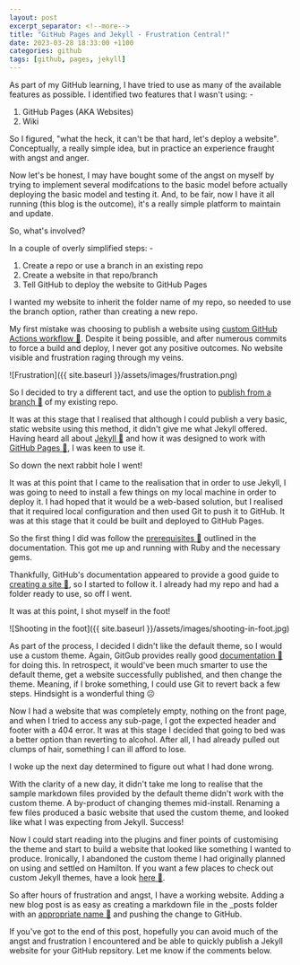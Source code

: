 ```yaml
---
layout: post
excerpt_separator: <!--more-->
title: "GitHub Pages and Jekyll - Frustration Central!"
date: 2023-03-28 18:33:00 +1100
categories: github
tags: [github, pages, jekyll]
---
```


As part of my GitHub learning, I have tried to use as many of the available features as possible. I identified two features that I wasn't using: -

1. GitHub Pages (AKA Websites)
2. Wiki

<!--more-->

So I figured, "what the heck, it can't be that hard, let's deploy a website". Conceptually, a really simple idea, but in practice an experience fraught with angst and anger.

Now let's be honest, I may have bought some of the angst on myself by trying to implement several modifcations to the basic model before actually deploying the basic model and testing it. And, to be fair, now I have it all running (this blog is the outcome), it's a really simple platform to maintain and update.

So, what's involved?

In a couple of overly simplified steps: -

1. Create a repo or use a branch in an existing repo
2. Create a website in that repo/branch
3. Tell GitHub to deploy the website to GitHub Pages

I wanted my website to inherit the folder name of my repo, so needed to use the branch option, rather than creating a new repo.

My first mistake was choosing to publish a website using [custom GitHub Actions workflow 🔗](https://docs.github.com/en/pages/getting-started-with-github-pages/configuring-a-publishing-source-for-your-github-pages-site#publishing-with-a-custom-github-actions-workflow). Despite it being possible, and after numerous commits to force a build and deploy, I never got any positive outcomes. No website visible and frustration raging through my veins.

![Frustration]({{ site.baseurl }}/assets/images/frustration.png)

So I decided to try a different tact, and use the option to [publish from a branch 🔗](https://docs.github.com/en/pages/getting-started-with-github-pages/configuring-a-publishing-source-for-your-github-pages-site#publishing-with-a-custom-github-actions-workflow) of my existing repo.

It was at this stage that I realised that although I could publish a very basic, static website using this method, it didn't give me what Jekyll offered. Having heard all about [Jekyll 🔗](https://jekyllrb.com/) and how it was designed to work with [GitHub Pages 🔗](https://docs.github.com/en/pages/setting-up-a-github-pages-site-with-jekyll/about-github-pages-and-jekyll), I was keen to use it.

So down the next rabbit hole I went!

It was at this point that I came to the realisation that in order to use Jekyll, I was going to need to install a few things on my local machine in order to deploy it. I had hoped that it would be a web-based solution, but I realised that it required local configuration and then used Git to push it to GitHub. It was at this stage that it could be built and deployed to GitHub Pages.

So the first thing I did was follow the [prerequisites 🔗](https://docs.github.com/en/pages/setting-up-a-github-pages-site-with-jekyll/creating-a-github-pages-site-with-jekyll#creating-your-site) outlined in the documentation. This got me up and running with Ruby and the necessary gems.

Thankfully, GitHub's documentation appeared to provide a good guide to [creating a site 🔗](https://docs.github.com/en/pages/setting-up-a-github-pages-site-with-jekyll/creating-a-github-pages-site-with-jekyll#creating-your-site), so I started to follow it. I already had my repo and had a folder ready to use, so off I went.

It was at this point, I shot myself in the foot!

![Shooting in the foot]({{ site.baseurl }}/assets/images/shooting-in-foot.jpg)

As part of the process, I decided I didn't like the default theme, so I would use a custom theme. Again, GitGub provides really good [documentation 🔗](https://docs.github.com/en/pages/setting-up-a-github-pages-site-with-jekyll/adding-a-theme-to-your-github-pages-site-using-jekyll) for doing this. In retrospect, it would've been much smarter to use the default theme, get a website successfully published, and then change the theme. Meaning, if I broke something, I could use Git to revert back a few steps. Hindsight is a wonderful thing ☹

Now I had a website that was completely empty, nothing on the front page, and when I tried to access any sub-page, I got the expected header and footer with a 404 error. It was at this stage I decided that going to bed was a better option than reverting to alcohol. After all, I had already pulled out clumps of hair, something I can ill afford to lose.

I woke up the next day determined to figure out what I had done wrong.

With the clarity of a new day, it didn't take me long to realise that the sample markdown files provided by the default theme didn't work with the custom theme. A by-product of changing themes mid-install. Renaming a few files produced a basic website that used the custom theme, and looked like what I was expecting from Jekyll. Success!

Now I could start reading into the plugins and finer points of customising the theme and start to build a website that looked like something I wanted to produce. Ironically, I abandoned the custom theme I had originally planned on using and settled on Hamilton. If you want a few places to check out custom Jekyll themes, have a look [here 🔗](https://jekyllrb.com/docs/themes/).

So after hours of frustration and angst, I have a working website. Adding a new blog post is as easy as creating a markdown file in the \_posts folder with an [appropriate name 🔗](https://jekyllrb.com/docs/posts/) and pushing the change to GitHub.

If you've got to the end of this post, hopefully you can avoid much of the angst and frustration I encountered and be able to quickly publish a Jekyll website for your GitHub repsitory. Let me know if the comments below.

